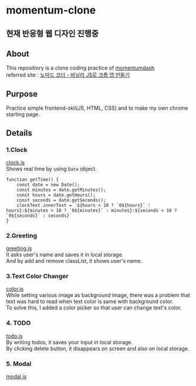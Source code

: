 # momentum-clone

## 현재 반응형 웹 디자인 진행중

## About
This repositiory is a clone coding practice of [momentumdash](https://momentumdash.com/ "momentumdash link")  
referred site : [노마드 코더 - 바닐라 JS로 크롬 앱 만들기](https://nomadcoders.co/javascript-for-beginners/lobby "nomad coder JS practice")  

## Purpose
Practice simple frontend-skil(JS, HTML, CSS) and to make my own chrome starting page.

## Details
### 1.Clock  
[clock.js](clock.js)  
Shows real time by using `Date` object.
```
function getTime() {
    const date = new Date();
    const minutes = date.getMinutes();
    const hours = date.getHours();
    const seconds = date.getSeconds();
    clockText.innerText = `${hours < 10 ? `0${hours}` : hours}:${minutes < 10 ? `0${minutes}` : minutes}:${seconds < 10 ? `0${seconds}` : seconds}`
}
```

### 2.Greeting  
[greeting.js](greeting.js)  
It asks user's name and saves it in local storage.  
And by add and remove classList, it shows user's name.  


### 3.Text Color Changer  
[color.js](color.js)  
While setting various image as background image, there was a problem that text was hard to read when text color is same with background color.  
To solve this, I added a color picker so that user can change text's color.  

### 4. TODO
[todo.js](todo.js)  
By writing todos, it saves your input in local storage.  
By clicking delete button, it disappears on screen and also on local storage.  


### 5. Modal
[modal.js](modal.js)  
